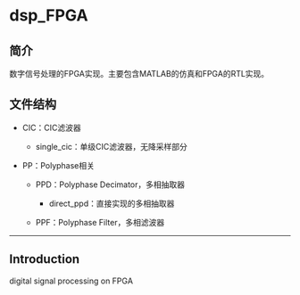 # dsp_FPGA

## 简介

数字信号处理的FPGA实现。主要包含MATLAB的仿真和FPGA的RTL实现。

## 文件结构

+ CIC：CIC滤波器
  
  + single_cic：单级CIC滤波器，无降采样部分

+ PP：Polyphase相关
  
  + PPD：Polyphase Decimator，多相抽取器
    
    + direct_ppd：直接实现的多相抽取器
  
  + PPF：Polyphase Filter，多相滤波器

---

## Introduction

digital signal processing on FPGA
